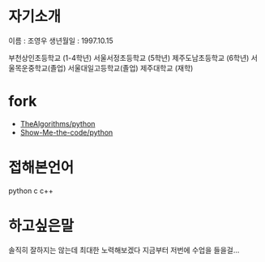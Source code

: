 # 자기소개

이름 : 조영우
생년월일 : 1997.10.15

부천상인초등학교 (1-4학년)
서울서정초등학교 (5학년)
제주도남초등학교 (6학년)
서울목운중학교(졸업)
서울대일고등학교(졸업)
제주대학교 (재학)

# fork
- [TheAlgorithms/python](https://github.com/dudndp6/Python)
- [Show-Me-the-code/python](https://github.com/dudndp6/python-1)

# 접해본언어
python
c
c++

# 하고싶은말
솔직히 잘하지는 않는데 최대한 노력해보겠다 지금부터 저번에 수업을 들을걸...
